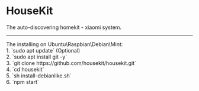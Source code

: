 # HouseKit
The auto-discovering homekit - xiaomi system.


<hr />
The installing on Ubuntu\Raspbian\Debian\Mint: <br />
	1. `sudo apt update` (Optional) <br />
	2. `sudo apt install git -y` <br />
	3. `git clone https://github.com/housekit/housekit.git` <br />
	4. `cd housekit` <br />
	5. `sh install-debianlike.sh` <br />
	6. `npm start` <br />